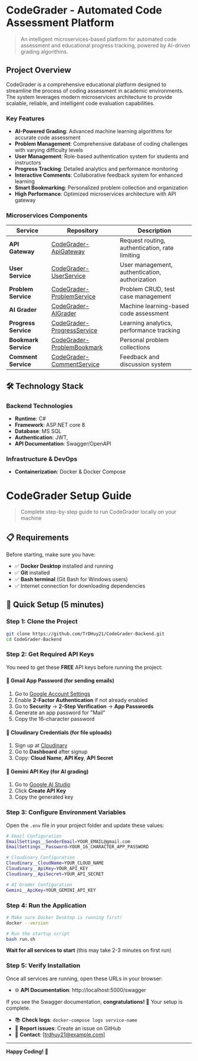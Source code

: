 # CodeGrader - Automated Code Assessment Platform
> An intelligent microservices-based platform for automated code assessment and educational progress tracking, powered by AI-driven grading algorithms.

##  Project Overview
CodeGrader is a comprehensive educational platform designed to streamline the process of coding assessment in academic environments. The system leverages modern microservices architecture to provide scalable, reliable, and intelligent code evaluation capabilities.

### Key Features
- **AI-Powered Grading**: Advanced machine learning algorithms for accurate code assessment
- **Problem Management**: Comprehensive database of coding challenges with varying difficulty levels
- **User Management**: Role-based authentication system for students and instructors
- **Progress Tracking**: Detailed analytics and performance monitoring
- **Interactive Comments**: Collaborative feedback system for enhanced learning
- **Smart Bookmarking**: Personalized problem collection and organization
- **High Performance**: Optimized microservices architecture with API gateway

### Microservices Components

| Service | Repository | Description |
|---------|------------|-------------|
| **API Gateway** | [CodeGrader-ApiGateway](https://github.com/TrDHuy21/CodeGrader-ApiGateway) | Request routing, authentication, rate limiting |
| **User Service** | [CodeGrader-UserService](https://github.com/TrDHuy21/CodeGrader-UserService) | User management, authentication, authorization |
| **Problem Service** | [CodeGrader-ProblemService](https://github.com/TrDHuy21/CodeGrader-ProblemService) | Problem CRUD, test case management |
| **AI Grader** | [CodeGrader-AIGrader](https://github.com/TrDHuy21/CodeGrader-AIGrader) | Machine learning-based code assessment |
| **Progress Service** | [CodeGrader-ProgressService](https://github.com/TrDHuy21/CodeGrader-ProgressService) | Learning analytics, performance tracking |
| **Bookmark Service** | [CodeGrader-ProblemBookmark](https://github.com/TrDHuy21/CodeGrader-ProblemBookmark) | Personal problem collections |
| **Comment Service** | [CodeGrader-CommentService](https://github.com/TrDHuy21/CodeGrader-CommentService) | Feedback and discussion system |

## 🛠️ Technology Stack

### Backend Technologies
- **Runtime**:  C#
- **Framework**: ASP.NET core 8
- **Database**: MS SQL
- **Authentication**: JWT,
- **API Documentation**: Swagger/OpenAPI

### Infrastructure & DevOps
- **Containerization**: Docker & Docker Compose

# CodeGrader Setup Guide

> Complete step-by-step guide to run CodeGrader locally on your machine

## 📋 Requirements

Before starting, make sure you have:
- ✅ **Docker Desktop** installed and running
- ✅ **Git** installed
- ✅ **Bash terminal** (Git Bash for Windows users)
- ✅ Internet connection for downloading dependencies

## 🚀 Quick Setup (5 minutes)

### Step 1: Clone the Project

```bash
git clone https://github.com/TrDHuy21/CodeGrader-Backend.git
cd CodeGrader-Backend
```

### Step 2: Get Required API Keys

You need to get these **FREE** API keys before running the project:

#### 🔑 Gmail App Password (for sending emails)
1. Go to [Google Account Settings](https://myaccount.google.com/)
2. Enable **2-Factor Authentication** if not already enabled
3. Go to **Security** → **2-Step Verification** → **App Passwords**
4. Generate an app password for "Mail"
5. Copy the 16-character password

#### 🔑 Cloudinary Credentials (for file uploads)
1. Sign up at [Cloudinary](https://cloudinary.com/users/register/free)
2. Go to **Dashboard** after signup
3. Copy: **Cloud Name**, **API Key**, **API Secret**

#### 🔑 Gemini API Key (for AI grading)
1. Go to [Google AI Studio](https://aistudio.google.com/app/apikey)
2. Click **Create API Key**
3. Copy the generated key

### Step 3: Configure Environment Variables

Open the `.env` file in your project folder and update these values:

```bash
# Email Configuration
EmailSettings__SenderEmail=YOUR_EMAIL@gmail.com
EmailSettings__Password=YOUR_16_CHARACTER_APP_PASSWORD

# Cloudinary Configuration  
Cloudinary__CloudName=YOUR_CLOUD_NAME
Cloudinary__ApiKey=YOUR_API_KEY
Cloudinary__ApiSecret=YOUR_API_SECRET

# AI Grader Configuration
Gemini__ApiKey=YOUR_GEMINI_API_KEY
```

### Step 4: Run the Application

```bash
# Make sure Docker Desktop is running first!
docker --version

# Run the startup script
bash run.sh
```

**Wait for all services to start** (this may take 2-3 minutes on first run)

### Step 5: Verify Installation

Once all services are running, open these URLs in your browser:

- 🌐 **API Documentation**: http://localhost:5000/swagger

If you see the Swagger documentation, **congratulations! 🎉** Your setup is complete.

- 📚 **Check logs**: `docker-compose logs service-name`
- 🐛 **Report issues**: Create an issue on GitHub
- 💬 **Contact**: [trdhuy21@example.com]

---

**Happy Coding! 🚀**
